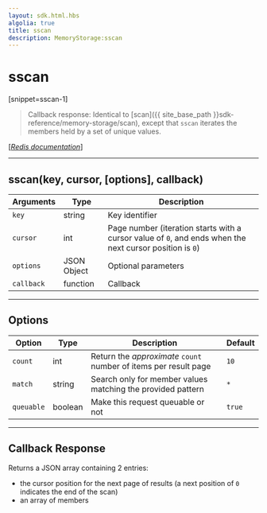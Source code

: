```yaml
---
layout: sdk.html.hbs
algolia: true
title: sscan
description: MemoryStorage:sscan
---
```

  

# sscan
[snippet=sscan-1]

> Callback response:
Identical to [scan]({{ site_base_path }}sdk-reference/memory-storage/scan), except that `sscan` iterates the members held by a set of unique values.

[[_Redis documentation_]](https://redis.io/commands/sscan)

---

## sscan(key, cursor, [options], callback)

| Arguments | Type | Description |
|---------------|---------|----------------------------------------|
| `key` | string | Key identifier |
| `cursor` | int | Page number (iteration starts with a cursor value of `0`, and ends when the next cursor position is `0`) |
| `options` | JSON Object | Optional parameters |
| `callback` | function | Callback |

---

## Options

| Option | Type | Description | Default |
|--------|------|-------------|---------|
| `count` | int | Return the _approximate_ `count` number of items per result page | `10` |
| `match` | string | Search only for member values matching the provided pattern | `*` |
| `queuable` | boolean | Make this request queuable or not  | `true` |
---

## Callback Response

Returns a JSON array containing 2 entries:

* the cursor position for the next page of results (a next position of `0` indicates the end of the scan)
* an array of members
